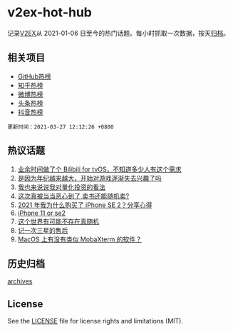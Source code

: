 # v2ex-hot-hub

 记录[V2EX](https://www.v2ex.com/)从 2021-01-06 日至今的热门话题。每小时抓取一次数据，按天[归档](archives)。
 
 ## 相关项目

- [GitHub热榜](https://github.com/lonnyzhang423/github-hot-hub)
- [知乎热榜](https://github.com/lonnyzhang423/zhihu-hot-hub)
- [微博热榜](https://github.com/lonnyzhang423/weibo-hot-hub)
- [头条热榜](https://github.com/lonnyzhang423/toutiao-hot-hub)
- [抖音热榜](https://github.com/lonnyzhang423/douyin-hot-hub)


 `更新时间：2021-03-27 12:12:26 +0800`

## 热议话题

1. [业余时间做了个 Bilibili for tvOS，不知道多少人有这个需求](https://www.v2ex.com/t/765455)
1. [是因为年纪越来越大，开始对游戏逐渐失去兴趣了吗](https://www.v2ex.com/t/765480)
1. [我也来说说我对量化投资的看法](https://www.v2ex.com/t/765477)
1. [这次真被当当恶心到了,卖书还能随机卖?](https://www.v2ex.com/t/765514)
1. [2021 年我为什么购买了 iPhone SE 2？分享心得](https://www.v2ex.com/t/765553)
1. [iPhone 11 or se2](https://www.v2ex.com/t/765367)
1. [这个世界有可能不存在真随机](https://www.v2ex.com/t/765504)
1. [记一次三星的售后](https://www.v2ex.com/t/765409)
1. [MacOS 上有没有类似 MobaXterm 的软件？](https://www.v2ex.com/t/765361)

## 历史归档

[archives](archives)

## License

See the [LICENSE](LICENSE) file for license rights and limitations (MIT).
